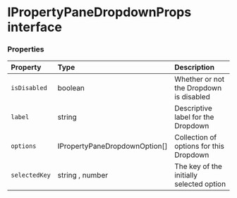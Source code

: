 # IPropertyPaneDropdownProps interface










### Properties

| Property	   | Type	| Description|
|:-------------|:-------|:-----------|
|`isDisabled`      | boolean | Whether or not the Dropdown is disabled |
|`label`      | string | Descriptive label for the Dropdown |
|`options`      | IPropertyPaneDropdownOption[] | Collection of options for this Dropdown |
|`selectedKey`      | string , number | The key of the initially selected option |




